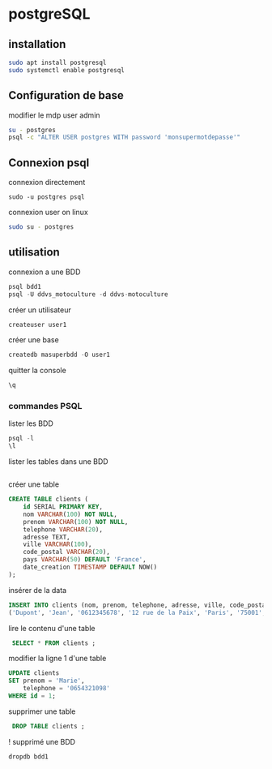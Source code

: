 # postgreSQL
## installation
```bash
sudo apt install postgresql
sudo systemctl enable postgresql
```
## Configuration de base
modifier le mdp user admin
```bash
su - postgres
psql -c "ALTER USER postgres WITH password 'monsupermotdepasse'"
```
## Connexion psql
connexion directement
```bashs
sudo -u postgres psql
```
connexion user on linux
```bash
sudo su - postgres
```

## utilisation
connexion a une BDD
```sql
psql bdd1
psql -U ddvs_motoculture -d ddvs-motoculture
```
créer un utilisateur
```sql
createuser user1
```
créer une base 
```sql
createdb masuperbdd -O user1
```
quitter la console
```sql
\q
```
### commandes PSQL
lister les BDD
```sql
psql -l
\l
```
lister les tables dans une BDD
```sql

```
créer une table
```sql
CREATE TABLE clients (
    id SERIAL PRIMARY KEY,
    nom VARCHAR(100) NOT NULL,
    prenom VARCHAR(100) NOT NULL,
    telephone VARCHAR(20),
    adresse TEXT,
    ville VARCHAR(100),
    code_postal VARCHAR(20),
    pays VARCHAR(50) DEFAULT 'France',
    date_creation TIMESTAMP DEFAULT NOW()
);
```
insérer de la data
```sql
INSERT INTO clients (nom, prenom, telephone, adresse, ville, code_postal, pays) VALUES
('Dupont', 'Jean', '0612345678', '12 rue de la Paix', 'Paris', '75001', 'France');
```
lire le contenu d'une table
```sql
 SELECT * FROM clients ;
```
modifier la ligne 1  d'une table
```sql
UPDATE clients
SET prenom = 'Marie',
    telephone = '0654321098'
WHERE id = 1;
```
supprimer une table
```sql
 DROP TABLE clients ;
```
! supprimé une BDD
```sql
dropdb bdd1
```
